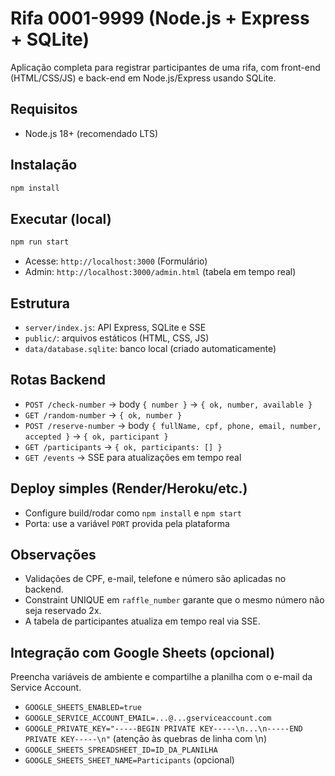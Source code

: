 # Rifa 0001-9999 (Node.js + Express + SQLite)

Aplicação completa para registrar participantes de uma rifa, com front-end (HTML/CSS/JS) e back-end em Node.js/Express usando SQLite.

## Requisitos
- Node.js 18+ (recomendado LTS)

## Instalação
```bash
npm install
```

## Executar (local)
```bash
npm run start
```
- Acesse: `http://localhost:3000` (Formulário)
- Admin: `http://localhost:3000/admin.html` (tabela em tempo real)

## Estrutura
- `server/index.js`: API Express, SQLite e SSE
- `public/`: arquivos estáticos (HTML, CSS, JS)
- `data/database.sqlite`: banco local (criado automaticamente)

## Rotas Backend
- `POST /check-number` → body `{ number }` → `{ ok, number, available }`
- `GET /random-number` → `{ ok, number }`
- `POST /reserve-number` → body `{ fullName, cpf, phone, email, number, accepted }` → `{ ok, participant }`
- `GET /participants` → `{ ok, participants: [] }`
- `GET /events` → SSE para atualizações em tempo real

## Deploy simples (Render/Heroku/etc.)
- Configure build/rodar como `npm install` e `npm start`
- Porta: use a variável `PORT` provida pela plataforma

## Observações
- Validações de CPF, e-mail, telefone e número são aplicadas no backend.
- Constraint UNIQUE em `raffle_number` garante que o mesmo número não seja reservado 2x.
- A tabela de participantes atualiza em tempo real via SSE.

## Integração com Google Sheets (opcional)
Preencha variáveis de ambiente e compartilhe a planilha com o e-mail da Service Account.
- `GOOGLE_SHEETS_ENABLED=true`
- `GOOGLE_SERVICE_ACCOUNT_EMAIL=...@...gserviceaccount.com`
- `GOOGLE_PRIVATE_KEY="-----BEGIN PRIVATE KEY-----\n...\n-----END PRIVATE KEY-----\n"` (atenção às quebras de linha com \n)
- `GOOGLE_SHEETS_SPREADSHEET_ID=ID_DA_PLANILHA`
- `GOOGLE_SHEETS_SHEET_NAME=Participants` (opcional)
